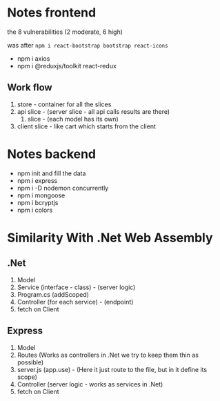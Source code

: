 # Notes frontend

the 8 vulnerabilities (2 moderate, 6 high)

was after `npm i react-bootstrap bootstrap react-icons`

* npm i axios
* npm i @reduxjs/toolkit react-redux

## Work flow

1. store - container for all the slices
2. api slice - (server slice - all api calls results are there)
   1. <model> slice - (each model has its own)
3. client slice - like cart which starts from the client

# Notes backend

* npm init and fill the data
* npm i express
* npm i -D nodemon concurrently
* npm i mongoose
* npm i bcryptjs
* npm i colors
  
  
# Similarity With .Net Web Assembly

## .Net

1. Model
2. Service (interface - class) - (server logic)
3. Program.cs (addScoped)
4. Controller (for each service) - (endpoint)
5. fetch on Client

## Express

1. Model
2. Routes (Works as controllers in .Net we try to keep them thin as possible)
3. server.js (app.use) - (Here it just route to the file, but in it define its scope)
4. Controller (server logic - works as services in .Net)
5. fetch on Client